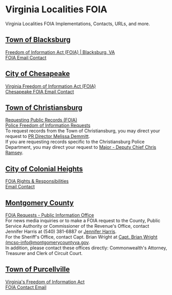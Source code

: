 # Virginia Localities FOIA  

Virginia Localities FOIA Implementations, Contacts, URLs, and more.  

## [Town of Blacksburg](http://www.blacksburg.gov/home)  
[Freedom of Information Act (FOIA) | Blacksburg, VA](http://www.blacksburg.gov/departments/departments-l-z/town-attorney/freedom-of-information-act-foia)  
[FOIA Email Contact](foia@blacksburg.gov)  


## [City of Chesapeake](http://www.cityofchesapeake.net/Home.htm)  
[Virginia Freedom of Information Act (FOIA)](http://www.cityofchesapeake.net/government/city-departments/departments/city-manager/foia.htm)  
[Chesapeake FOIA Email Contact](FOIA@cityofchesapeake.net)  

## [Town of Christiansburg](http://www.christiansburg.org/)  
[Requesting Public Records (FOIA)](http://www.christiansburg.org/492/Public-Records-FOIA)  
[Police Freedom of Information Requests](http://www.christiansburg.org/460/Freedom-of-Information-Requests)  
To request records from the Town of Christiansburg, you may direct your request to [PR Director Melissa Demmitt](mdemmitt@christiansburg.org).  
If you are requesting records specific to the Christiansburg Police Department, you may direct your request to [Major - Deputy Chief Chris Ramsey](dramsey@christiansburg.org).  

## [City of Colonial Heights](http://www.colonialheightsva.gov/)   
[FOIA Rights & Responsibilities](http://www.colonialheightsva.gov/678/FOIA-Rights-Responsibilities)   
[Email Contact](tomlinj@colonialheightsva.gov)  

## [Montgomery County](https://www.montgomerycountyva.gov/) 
[FOIA Requests - Public Information Office](https://www.montgomerycountyva.gov/content/15989/16033/16999/default.aspx)  
For news media inquiries or to make a FOIA request to the County, Public Service Authority or Commissioner of the Revenue's Office, contact Jennifer Harris at (540) 381-6887 or [Jennifer Harris](harrisjt@montgomerycountyva.gov).  
For the Sheriff's Office, contact Capt. Brian Wright at [Capt. Brian Wright (mcso-info@montgomerycountyva.gov](mcso-info@montgomerycountyva.gov).  
In addition, please contact these offices directly: Commonwealth's Attorney, Treasurer and Clerk of Circuit Court.  

## [Town of Purcellville](https://www.purcellvilleva.gov/78/Request-Public-Records)  
[Virginia's Freedom of Information Act](https://www.purcellvilleva.gov/78/Request-Public-Records)  
[FOIA Contact Email](dhays@purcellvilleva.gov)  
